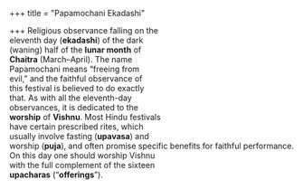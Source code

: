 +++
title = "Papamochani Ekadashi"

+++
Religious observance falling on the  
eleventh day (**ekadashi**) of the dark  
(waning) half of the **lunar month** of  
**Chaitra** (March–April). The name  
Papamochani means “freeing from  
evil,” and the faithful observance of  
this festival is believed to do exactly  
that. As with all the eleventh-day  
observances, it is dedicated to the  
**worship** of **Vishnu**. Most Hindu festivals  
have certain prescribed rites, which  
usually involve fasting (**upavasa**) and  
worship (**puja**), and often promise specific benefits for faithful performance.  
On this day one should worship Vishnu  
with the full complement of the sixteen  
**upacharas** (“**offerings**”).